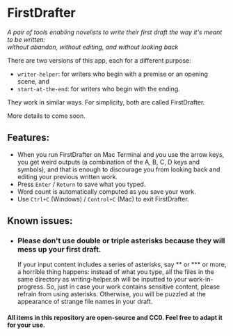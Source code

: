 # FirstDrafter
*A pair of tools enabling novelists to write their first draft the way it's meant to be written:*  
*without abandon, without editing, and without looking back*

There are two versions of this app, each for a different purpose:
- `writer-helper`: for writers who begin with a premise or an opening scene, and
- `start-at-the-end`: for writers who begin with the ending.

They work in similar ways. For simplicity, both are called FirstDrafter.

More details to come soon.

## Features:
- When you run FirstDrafter on Mac Terminal and you use the arrow keys, you get weird outputs (a combination of the A, B, C, D keys and symbols), and that is enough to discourage you from looking back and editing your previous written work.
- Press `Enter` / `Return` to save what you typed.
- Word count is automatically computed as you save your work.
- Use `Ctrl+C` (Windows) / `Control+C` (Mac) to exit FirstDrafter.

## Known issues:
- ### Please don't use double or triple asterisks because they will mess up your first draft.
   If your input content includes a series of asterisks, say \*\* or \*\*\* or more, a horrible thing happens: instead of what you type, all the files in the same directory as writing-helper.sh will be inputted to your work-in-progress. So, just in case your work contains sensitive content, please refrain from using asterisks. Otherwise, you will be puzzled at the appearance of strange file names in your draft.

#### All items in this repository are open-source and CC0. Feel free to adapt it for your use.
